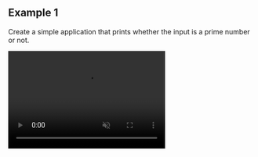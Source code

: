 ## Example 1

Create a simple application that prints whether the input is a prime number or not.

<video autoplay loop muted src="https://user-images.githubusercontent.com/54884571/156785472-0c8c094c-8863-45ef-b9ab-21fb2a8408d0.mp4" width="320" height="200"></video>

